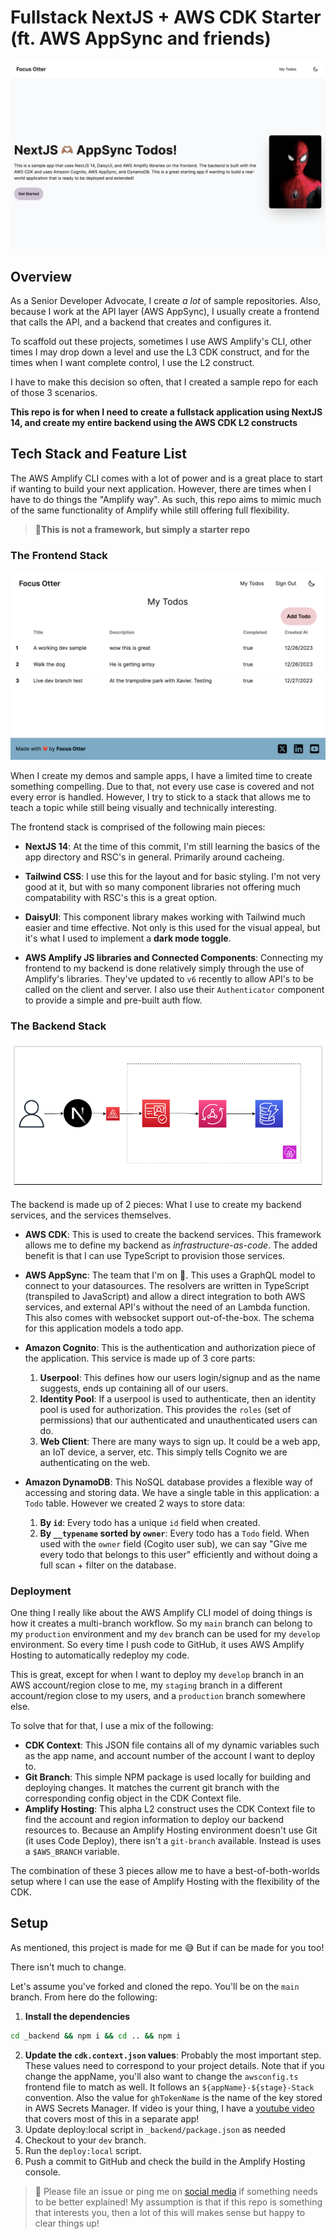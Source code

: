 # Fullstack NextJS + AWS CDK Starter (ft. AWS AppSync and friends)

![homepage screenshot](./readme_images/fullstack-nextjs-starter-home.png)

## Overview

As a Senior Developer Advocate, I create _a lot_ of sample repositories. Also, because I work at the API layer (AWS AppSync), I usually create a frontend that calls the API, and a backend that creates and configures it.

To scaffold out these projects, sometimes I use AWS Amplify's CLI, other times I may drop down a level and use the L3 CDK construct, and for the times when I want complete control, I use the L2 construct.

I have to make this decision so often, that I created a sample repo for each of those 3 scenarios.

**This repo is for when I need to create a fullstack application using NextJS 14, and create my entire backend using the AWS CDK L2 constructs**

## Tech Stack and Feature List

The AWS Amplify CLI comes with a lot of power and is a great place to start if wanting to build your next application. However, there are times when I have to do things the "Amplify way". As such, this repo aims to mimic much of the same functionality of Amplify while still offering full flexibility.

> **🚨This is not a framework, but simply a starter repo**

### The Frontend Stack

![mytodos page screenshot](./readme_images/full-stack-nextjs-starter-mytodos.png)

When I create my demos and sample apps, I have a limited time to create something compelling. Due to that, not every use case is covered and not every error is handled. However, I try to stick to a stack that allows me to teach a topic while still being visually and technically interesting.

The frontend stack is comprised of the following main pieces:

- **NextJS 14**: At the time of this commit, I'm still learning the basics of the app directory and RSC's in general. Primarily around cacheing.

- **Tailwind CSS**: I use this for the layout and for basic styling. I'm not very good at it, but with so many component libraries not offering much compatability with RSC's this is a great option.

- **DaisyUI**: This component library makes working with Tailwind much easier and time effective. Not only is this used for the visual appeal, but it's what I used to implement a **dark mode toggle**.

- **AWS Amplify JS libraries and Connected Components**: Connecting my frontend to my backend is done relatively simply through the use of Amplify's libraries. They've updated to `v6` recently to allow API's to be called on the client and server. I also use their `Authenticator` component to provide a simple and pre-built auth flow.

### The Backend Stack

![architecture diagram](./readme_images/clerk-appsync.drawio.png)

The backend is made up of 2 pieces: What I use to create my backend services, and the services themselves.

- **AWS CDK**: This is used to create the backend services. This framework allows me to define my backend as _infrastructure-as-code_. The added benefit is that I can use TypeScript to provision those services.

- **AWS AppSync**: The team that I'm on 🥰. This uses a GraphQL model to connect to your datasources. The resolvers are written in TypeScript (transpiled to JavaScript) and allow a direct integration to both AWS services, and external API's without the need of an Lambda function. This also comes with websocket support out-of-the-box. The schema for this application models a todo app.

- **Amazon Cognito**: This is the authentication and authorization piece of the application. This service is made up of 3 core parts:

  1. **Userpool**: This defines how our users login/signup and as the name suggests, ends up containing all of our users.
  2. **Identity Pool**: If a userpool is used to authenticate, then an identity pool is used for authorization. This provides the `roles` (set of permissions) that our authenticated and unauthenticated users can do.
  3. **Web Client**: There are many ways to sign up. It could be a web app, an IoT device, a server, etc. This simply tells Cognito we are authenticating on the web.

- **Amazon DynamoDB**: This NoSQL database provides a flexible way of accessing and storing data. We have a single table in this application: a `Todo` table. However we created 2 ways to store data:
  1. **By `id`**: Every todo has a unique `id` field when created.
  2. **By `__typename` sorted by `owner`**: Every todo has a `Todo` field. When used with the `owner` field (Cogito user sub), we can say "Give me every todo that belongs to this user" efficiently and without doing a full scan + filter on the database.

### Deployment

One thing I really like about the AWS Amplify CLI model of doing things is how it creates a multi-branch workflow. So my `main` branch can belong to my `production` environment and my `dev` branch can be used for my `develop` environment. So every time I push code to GitHub, it uses AWS Amplify Hosting to automatically redeploy my code.

This is great, except for when I want to deploy my `develop` branch in an AWS account/region close to me, my `staging` branch in a different account/region close to my users, and a `production` branch somewhere else.

To solve that for that, I use a mix of the following:

- **CDK Context**: This JSON file contains all of my dynamic variables such as the app name, and account number of the account I want to deploy to.
- **Git Branch**: This simple NPM package is used locally for building and deploying changes. It matches the current git branch with the corresponding config object in the CDK Context file.
- **Amplify Hosting**: This alpha L2 construct uses the CDK Context file to find the account and region information to deploy our backend resources to. Because an Amplify Hosting environment doesn't use Git (it uses Code Deploy), there isn't a `git-branch` available. Instead is uses a `$AWS_BRANCH` variable.

The combination of these 3 pieces allow me to have a best-of-both-worlds setup where I can use the ease of Amplify Hosting with the flexibility of the CDK.

## Setup

As mentioned, this project is made for me 😅 But if can be made for you too!

There isn't much to change.

Let's assume you've forked and cloned the repo. You'll be on the `main` branch. From here do the following:

1. **Install the dependencies**

```sh
cd _backend && npm i && cd .. && npm i
```

2. **Update the `cdk.context.json` values**: Probably the most important step. These values need to correspond to your project details. Note that if you change the appName, you'll also want to change the `awsconfig.ts` frontend file to match as well. It follows an `${appName}-${stage}-Stack` convention. Also the value for `ghTokenName` is the name of the key stored in AWS Secrets Manager. If video is your thing, I have a [youtube video](https://www.youtube.com/watch?v=6-Z7xJCp-Zw&t=423s) that covers most of this in a separate app!
3. Update deploy:local script in `_backend/package.json` as needed
4. Checkout to your `dev` branch.
5. Run the `deploy:local` script.
6. Push a commit to GitHub and check the build in the Amplify Hosting console.

> 🙏 Please file an issue or ping me on [social media](https://focusotter.com) if something needs to be better explained! My assumption is that if this repo is something that interests you, then a lot of this will makes sense but happy to clear things up!
